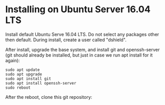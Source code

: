 Installing on Ubuntu Server 16.04 LTS
=====================================

Install default Ubuntu Serve 16.04 LTS. Do not select any packages other then default. During install, create a user called "dshield".

After install, upgrade the base system, and install git and openssh-server (git should already be installed, but just in case we run apt install for it again):

```
sudo apt update
sudo apt upgrade
sudo apt install git
sudo apt install openssh-server
sudo reboot
```

After the reboot, clone this git repository:

```


